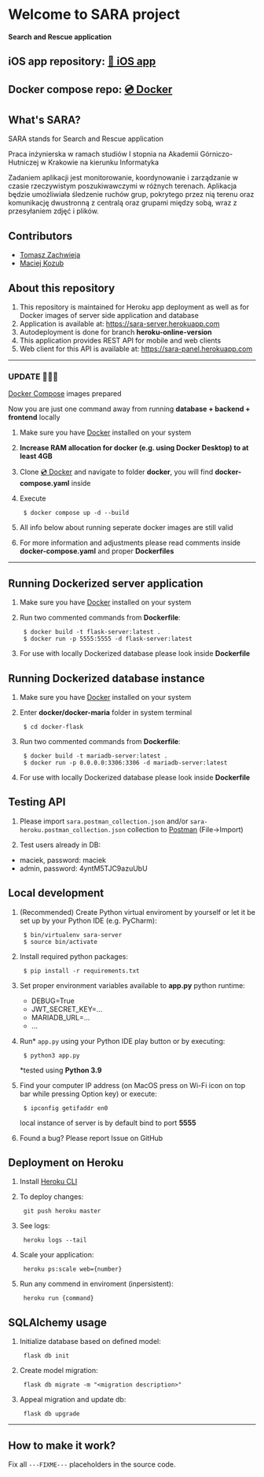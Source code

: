 # Welcome to SARA project
#### Search and Rescue application

## iOS app repository: [🍎 iOS app](https://github.com/macko99/sara-ios)

## Docker compose repo: [💿 Docker](https://github.com/macko99/sara-docker)


## What's SARA?

SARA stands for Search and Rescue application

Praca inżynierska w ramach studiów I stopnia na Akademii Górniczo-Hutniczej w Krakowie na kierunku Informatyka 

Zadaniem aplikacji jest monitorowanie, koordynowanie i zarządzanie w czasie rzeczywistym poszukiwawczymi w różnych terenach. Aplikacja będzie umożliwiała śledzenie ruchów grup, pokrytego przez nią terenu oraz komunikację dwustronną z centralą oraz grupami między sobą, wraz z przesyłaniem zdjęć i plików.

## Contributors

- <a href="https://github.com/tombush0">Tomasz Zachwieja</a>
- <a href="https://github.com/macko99">Maciej Kozub</a>

## About this repository

1. This repository is maintained for Heroku app deployment as well as for Docker images of server side application and database
2. Application is available at: https://sara-server.herokuapp.com
3. Autodeployment is done for branch **heroku-online-version**
4. This application provides REST API for mobile and web clients
5. Web client for this API is available at: https://sara-panel.herokuapp.com

---
### UPDATE 🧑🏻‍💻
[Docker Compose](https://docs.docker.com/compose/) images prepared 

Now you are just one command away from running **database + backend + frontend** locally

1. Make sure you have [Docker](https://www.docker.com/get-started) installed on your system

2. **Increase RAM allocation for docker (e.g. using Docker Desktop) to at least 4GB**

3. Clone [💿 Docker](https://github.com/macko99/sara-docker) and navigate to folder **docker**, you will find **docker-compose.yaml** inside

4. Execute 

        $ docker compose up -d --build

5. All info below about running seperate docker images are still valid

6. For more information and adjustments please read comments inside **docker-compose.yaml** and proper **Dockerfiles**

---

## Running Dockerized server application

1. Make sure you have [Docker](https://www.docker.com/get-started) installed on your system

2. Run two commented commands from **Dockerfile**:

        $ docker build -t flask-server:latest .
        $ docker run -p 5555:5555 -d flask-server:latest

3. For use with locally Dockerized database please look inside **Dockerfile**

## Running Dockerized database instance

1. Make sure you have [Docker](https://www.docker.com/get-started) installed on your system

2. Enter **docker/docker-maria** folder in system terminal 

        $ cd docker-flask

3. Run two commented commands from **Dockerfile**:

        $ docker build -t mariadb-server:latest .
        $ docker run -p 0.0.0.0:3306:3306 -d mariadb-server:latest

4. For use with locally Dockerized database please look inside **Dockerfile**

## Testing API

1. Please import `sara.postman_collection.json`  and/or `sara-heroku.postman_collection.json` collection to [Postman](https://www.postman.com/) (File->Import)

2. Test users already in DB:
- maciek, password: maciek
- admin, password: 4yntM5TJC9azuUbU

## Local development

1. (Recommended) Create Python virtual enviroment by yourself or let it be set up by your Python IDE (e.g. PyCharm):

        $ bin/virtualenv sara-server
        $ source bin/activate

2. Install required python packages:

        $ pip install -r requirements.txt

3. Set proper environment variables available to **app.py** python runtime:

   - DEBUG=True
   - JWT_SECRET_KEY=...
   - MARIADB_URL=...
   - ...


4. Run* `app.py` using your Python IDE play button or by executing:

        $ python3 app.py

    *tested using **Python 3.9**

5. Find your computer IP address (on MacOS press on Wi-Fi icon on top bar while pressing Option key) or execute:

        $ ipconfig getifaddr en0

      local instance of server is by default bind to port **5555**

6. Found a bug? Please report Issue on GitHub

## Deployment on Heroku

1. Install [Heroku CLI](https://devcenter.heroku.com/articles/getting-started-with-python#set-up)

2. To deploy changes:

        git push heroku master

3. See logs:

        heroku logs --tail

4. Scale your application:

        heroku ps:scale web={number}

5. Run any commend in enviroment (inpersistent):

        heroku run {command}

## SQLAlchemy usage

1. Initialize database based on defined model:

        flask db init

2. Create model migration:

        flask db migrate -m "<migration description>"    

3. Appeal migration and update db:

        flask db upgrade

---

## How to make it work?

Fix all `---FIXME---` placeholders in the source code.